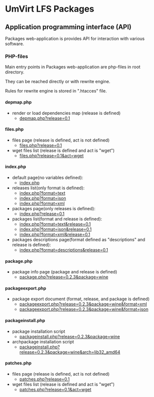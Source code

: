 # UmVirt LFS Packages

## Application programming interface (API)

Packages web-application is provides API for interaction with various software.

### PHP-files

Main entry points in Packages web-application are php-files in root directory.

They can be reached directly or with rewrite engine.

Rules for rewrite engine is stored in ".htacces" file.

#### depmap.php

- render or load dependencies map (release is defined)
    - [depmap.php?release=0.1](depmap.php?release=0.1)

#### files.php

- files page (release is defined, act is not defined)
    - [files.php?release=0.1](files.php?release=0.1)
- wget files list  (release is defined and act is "wget")
    - [files.php?release=0.1&act=wget](files.php?release=0.1&act=wget)
    
#### index.php

- default page(no variables defined):
    - [index.php](index.php)
- releases list(only format is defined):
    - [index.php?format=text](index.php?format=text)
    - [index.php?format=json](index.php?format=json)
    - [index.php?format=xml](index.php?format=xml)
- packages page(only releases is defined):
    - [index.php?release=0.1](index.php?release=0.1)
- packages list(format and release is defined):
    - [index.php?format=text&release=0.1](index.php?format=text&release=0.1)
    - [index.php?format=json&release=0.1](index.php?format=json&release=0.1)
    - [index.php?format=xml&release=0.1](index.php?format=xml&release=0.1)
- packages descriptions page(format defined as "descriptions" and release is defined):
    - [index.php?format=descriptions&release=0.1](index.php?format=descriptions&release=0.1)

#### package.php

- package info page (package and release is defined)
    - [package.php?release=0.2.3&package=wine](package.php?release=0.2.3&package=wine)

#### packageexport.php

- package export document (format, release, and package is defined)
    - [packageexport.php?release=0.2.3&package=wine&format=xml](packageexport.php?release=0.2.3&package=wine&format=xml)
    - [packageexport.php?release=0.2.3&package=wine&format=json](packageexport.php?release=0.2.3&package=wine&format=json)

#### packageinstall.php

- package installation script
    - [packageinstall.php?release=0.2.3&package=wine](packageinstall.php?release=0.2.3&package=wine)
- archpackage installation script
    - [packageinstall.php?release=0.2.3&package=wine&arch=lib32_amd64](packageinstall.php?release=0.2.3&package=wine&arch=lib32_amd64)

#### patches.php

- files page (release is defined, act is not defined)
    - [patches.php?release=0.1](patches.php?release=0.1)
- wget files list  (release is defined and act is "wget")
    - [patches.php?release=0.1&act=wget](patches.php?release=0.1&act=wget)

